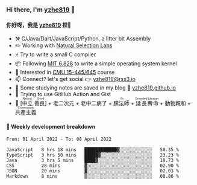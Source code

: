 ### Hi there, I'm [yzhe819](https://github.com/yzhe819) 👋

#### 你好呀，我是 [yzhe819](https://github.com/yzhe819) 捏👋

- :hammer_and_pick: C/Java/Dart/JavaScript/Python, a litter bit Assembly
- :pencil2: Working with [Natural Selection Labs](https://github.com/NaturalSelectionLabs)
- ⚡ Try to write a small C compiler
- 📦 Following [MIT 6.828](https://pdos.csail.mit.edu/6.828/2018/overview.html) to write a simple operating system kernel
- 🧪 Interested in [CMU 15-445/645](https://15445.courses.cs.cmu.edu/fall2020/) course
- 📫 Connect? let's get social 👉 yzhe819@rss3.io
- :scroll: Some studying notes are saved in my blog :space_invader: [yzhe819.github.io](https://yzhe819.github.io/)
- 🌟 Trying to use GitHub Action and Gist
- 🔑 <ruby>[中立 善良]<rp>（</rp><rt>Neutral Good</rt><rp>）</rp></ruby> + 老二次元 + 老中二病了 + <ruby>膜法師<rp>（</rp><rt>+1s</rt><rp>）</rp></ruby> + <ruby>延長壽命<rp>（</rp><rt>Extended Lifespan</rt><rp>）</rp></ruby> + 動物親和 + <ruby>共產主義<rp>（</rp><rt>Communism</rt><rp>）</rp></ruby>



#### 📝 Weekly development breakdown

<!--START_SECTION:waka-->

```text
From: 01 April 2022 - To: 08 April 2022

JavaScript   8 hrs 18 mins   ████████████▓░░░░░░░░░░░░   50.35 %
TypeScript   3 hrs 50 mins   █████▓░░░░░░░░░░░░░░░░░░░   23.23 %
Java         3 hrs 5 mins    ████▓░░░░░░░░░░░░░░░░░░░░   18.73 %
CSS          28 mins         ▓░░░░░░░░░░░░░░░░░░░░░░░░   02.90 %
JSON         20 mins         ▓░░░░░░░░░░░░░░░░░░░░░░░░   02.03 %
Markdown     8 mins          ▒░░░░░░░░░░░░░░░░░░░░░░░░   00.86 %
```

<!--END_SECTION:waka-->



